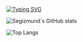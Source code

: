 [![Typing SVG](https://readme-typing-svg.herokuapp.com?color=%BC00881&lines=Здарова)](https://git.io/typing-svg)

![Segizmund`s GitHub stats](https://github-readme-stats.vercel.app/api?username=Segizmund&show_icons=true&theme=radical)

![Top Langs](https://github-readme-stats.vercel.app/api/top-langs/?username=Segizmund&theme=tokyonight&layout=compact)
